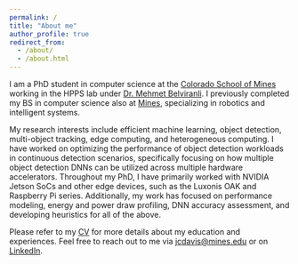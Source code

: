 ```yaml
---
permalink: /
title: "About me"
author_profile: true
redirect_from: 
  - /about/
  - /about.html
---
```


I am a PhD student in computer science at the [Colorado School of Mines](https://cs.mines.edu/) working in the HPPS lab under [Dr. Mehmet Belviranli](https://mehmet.belviranli.com/).
I previously completed my BS in computer science also at [Mines](https://cs.mines.edu/), specializing in robotics and intelligent systems.

My research interests include efficient machine learning, object detection, multi-object tracking, edge computing, and heterogeneous computing. I have worked on optimizing the performance of object detection workloads in continuous detection scenarios, specifically focusing on how multiple object detection DNNs can be utilized across multiple hardware accelerators. Throughout my PhD, I have primarily worked with NVIDIA Jetson SoCs and other edge devices, such as the Luxonis OAK and Raspberry Pi series. Additionally, my work has focused on performance modeling, energy and power draw profiling, DNN accuracy assessment, and developing heuristics for all of the above.

Please refer to my <a href="http://justincdavis.github.io/files/CV.pdf" target="_blank">CV</a> for more details about my education and experiences. 
Feel free to reach out to me via [jcdavis@mines.edu](mailto:jcdavis@mines.edu) or on [LinkedIn](https://www.linkedin.com/in/justinconnordavis/).
